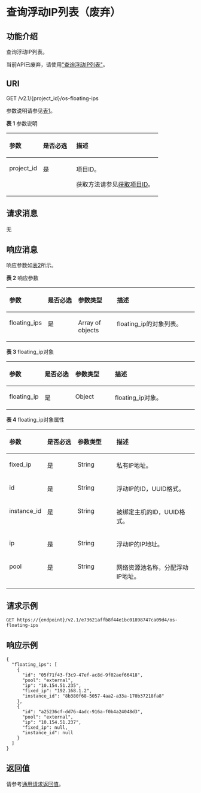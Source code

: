 # 查询浮动IP列表（废弃）<a name="ZH-CN_TOPIC_0065820817"></a>

## 功能介绍<a name="zh-cn_topic_0057972671_section8117"></a>

查询浮动IP列表。

当前API已废弃，请使用["查询浮动IP列表"](https://support.huaweicloud.com/api-eip/eip_openstackapi_0006.html)。

## URI<a name="zh-cn_topic_0057972671_section73053"></a>

GET /v2.1/\{project\_id\}/os-floating-ips

参数说明请参见[表1](#zh-cn_topic_0057972671_table32475667)。

**表 1**  参数说明

<a name="zh-cn_topic_0057972671_table32475667"></a>
<table><thead align="left"><tr id="zh-cn_topic_0057972671_row44937496"><th class="cellrowborder" valign="top" width="22.24%" id="mcps1.2.4.1.1"><p id="p5187119"><a name="p5187119"></a><a name="p5187119"></a>参数</p>
</th>
<th class="cellrowborder" valign="top" width="21.87%" id="mcps1.2.4.1.2"><p id="p17503500"><a name="p17503500"></a><a name="p17503500"></a>是否必选</p>
</th>
<th class="cellrowborder" valign="top" width="55.88999999999999%" id="mcps1.2.4.1.3"><p id="p8497414"><a name="p8497414"></a><a name="p8497414"></a>描述</p>
</th>
</tr>
</thead>
<tbody><tr id="zh-cn_topic_0057972671_row1664874"><td class="cellrowborder" valign="top" width="22.24%" headers="mcps1.2.4.1.1 "><p id="zh-cn_topic_0057972671_p637140"><a name="zh-cn_topic_0057972671_p637140"></a><a name="zh-cn_topic_0057972671_p637140"></a>project_id</p>
</td>
<td class="cellrowborder" valign="top" width="21.87%" headers="mcps1.2.4.1.2 "><p id="zh-cn_topic_0057972671_p51608407"><a name="zh-cn_topic_0057972671_p51608407"></a><a name="zh-cn_topic_0057972671_p51608407"></a>是</p>
</td>
<td class="cellrowborder" valign="top" width="55.88999999999999%" headers="mcps1.2.4.1.3 "><p id="p37593705"><a name="p37593705"></a><a name="p37593705"></a>项目ID。</p>
<p id="p1180512217438"><a name="p1180512217438"></a><a name="p1180512217438"></a>获取方法请参见<a href="获取项目ID.md">获取项目ID</a>。</p>
</td>
</tr>
</tbody>
</table>

## 请求消息<a name="zh-cn_topic_0057972671_section5917317"></a>

无

## 响应消息<a name="zh-cn_topic_0057972671_section53255854"></a>

响应参数如[表2](#zh-cn_topic_0057972671_table49535170)所示。

**表 2**  响应参数

<a name="zh-cn_topic_0057972671_table49535170"></a>
<table><thead align="left"><tr id="zh-cn_topic_0057972671_row22681099"><th class="cellrowborder" valign="top" width="18.408159184081594%" id="mcps1.2.5.1.1"><p id="p84761026162512"><a name="p84761026162512"></a><a name="p84761026162512"></a>参数</p>
</th>
<th class="cellrowborder" valign="top" width="16.61833816618338%" id="mcps1.2.5.1.2"><p id="p4188171582412"><a name="p4188171582412"></a><a name="p4188171582412"></a>是否必选</p>
</th>
<th class="cellrowborder" valign="top" width="20.86791320867913%" id="mcps1.2.5.1.3"><p id="p4476126202510"><a name="p4476126202510"></a><a name="p4476126202510"></a>参数类型</p>
</th>
<th class="cellrowborder" valign="top" width="44.10558944105589%" id="mcps1.2.5.1.4"><p id="p1347632672516"><a name="p1347632672516"></a><a name="p1347632672516"></a>描述</p>
</th>
</tr>
</thead>
<tbody><tr id="zh-cn_topic_0057972671_row18691797"><td class="cellrowborder" valign="top" width="18.408159184081594%" headers="mcps1.2.5.1.1 "><p id="zh-cn_topic_0057972671_p37640571"><a name="zh-cn_topic_0057972671_p37640571"></a><a name="zh-cn_topic_0057972671_p37640571"></a>floating_ips</p>
</td>
<td class="cellrowborder" valign="top" width="16.61833816618338%" headers="mcps1.2.5.1.2 "><p id="p3188111515242"><a name="p3188111515242"></a><a name="p3188111515242"></a>是</p>
</td>
<td class="cellrowborder" valign="top" width="20.86791320867913%" headers="mcps1.2.5.1.3 "><p id="zh-cn_topic_0057972671_p28987447"><a name="zh-cn_topic_0057972671_p28987447"></a><a name="zh-cn_topic_0057972671_p28987447"></a>Array of objects</p>
</td>
<td class="cellrowborder" valign="top" width="44.10558944105589%" headers="mcps1.2.5.1.4 "><p id="zh-cn_topic_0057972671_p119818"><a name="zh-cn_topic_0057972671_p119818"></a><a name="zh-cn_topic_0057972671_p119818"></a>floating_ip的对象列表。</p>
</td>
</tr>
</tbody>
</table>

**表 3**  floating\_ip对象

<a name="zh-cn_topic_0057972671_table9705331"></a>
<table><thead align="left"><tr id="zh-cn_topic_0057972671_row25036876"><th class="cellrowborder" valign="top" width="18.608139186081388%" id="mcps1.2.5.1.1"><p id="p1319062962517"><a name="p1319062962517"></a><a name="p1319062962517"></a>参数</p>
</th>
<th class="cellrowborder" valign="top" width="16.34836516348365%" id="mcps1.2.5.1.2"><p id="p155231117162412"><a name="p155231117162412"></a><a name="p155231117162412"></a>是否必选</p>
</th>
<th class="cellrowborder" valign="top" width="21.017898210178977%" id="mcps1.2.5.1.3"><p id="p141906290254"><a name="p141906290254"></a><a name="p141906290254"></a>参数类型</p>
</th>
<th class="cellrowborder" valign="top" width="44.02559744025597%" id="mcps1.2.5.1.4"><p id="p920632913255"><a name="p920632913255"></a><a name="p920632913255"></a>描述</p>
</th>
</tr>
</thead>
<tbody><tr id="zh-cn_topic_0057972671_row15318330"><td class="cellrowborder" valign="top" width="18.608139186081388%" headers="mcps1.2.5.1.1 "><p id="zh-cn_topic_0057972671_p32825243"><a name="zh-cn_topic_0057972671_p32825243"></a><a name="zh-cn_topic_0057972671_p32825243"></a>floating_ip</p>
</td>
<td class="cellrowborder" valign="top" width="16.34836516348365%" headers="mcps1.2.5.1.2 "><p id="p1452361742413"><a name="p1452361742413"></a><a name="p1452361742413"></a>是</p>
</td>
<td class="cellrowborder" valign="top" width="21.017898210178977%" headers="mcps1.2.5.1.3 "><p id="zh-cn_topic_0057972671_p41599065"><a name="zh-cn_topic_0057972671_p41599065"></a><a name="zh-cn_topic_0057972671_p41599065"></a>Object</p>
</td>
<td class="cellrowborder" valign="top" width="44.02559744025597%" headers="mcps1.2.5.1.4 "><p id="zh-cn_topic_0057972671_p66828554"><a name="zh-cn_topic_0057972671_p66828554"></a><a name="zh-cn_topic_0057972671_p66828554"></a>floating_ip对象。</p>
</td>
</tr>
</tbody>
</table>

**表 4**  floating\_ip对象属性

<a name="zh-cn_topic_0057972671_table44403789"></a>
<table><thead align="left"><tr id="zh-cn_topic_0057972671_row44190002"><th class="cellrowborder" valign="top" width="18.59%" id="mcps1.2.5.1.1"><p id="p59042316256"><a name="p59042316256"></a><a name="p59042316256"></a>参数</p>
</th>
<th class="cellrowborder" valign="top" width="16.43%" id="mcps1.2.5.1.2"><p id="p1734022619251"><a name="p1734022619251"></a><a name="p1734022619251"></a>是否必选</p>
</th>
<th class="cellrowborder" valign="top" width="20.87%" id="mcps1.2.5.1.3"><p id="p12904193113252"><a name="p12904193113252"></a><a name="p12904193113252"></a>参数类型</p>
</th>
<th class="cellrowborder" valign="top" width="44.11%" id="mcps1.2.5.1.4"><p id="p16904123192516"><a name="p16904123192516"></a><a name="p16904123192516"></a>描述</p>
</th>
</tr>
</thead>
<tbody><tr id="zh-cn_topic_0057972671_row43998472"><td class="cellrowborder" valign="top" width="18.59%" headers="mcps1.2.5.1.1 "><p id="zh-cn_topic_0057972671_p7106508"><a name="zh-cn_topic_0057972671_p7106508"></a><a name="zh-cn_topic_0057972671_p7106508"></a>fixed_ip</p>
</td>
<td class="cellrowborder" valign="top" width="16.43%" headers="mcps1.2.5.1.2 "><p id="p2034092611256"><a name="p2034092611256"></a><a name="p2034092611256"></a>是</p>
</td>
<td class="cellrowborder" valign="top" width="20.87%" headers="mcps1.2.5.1.3 "><p id="zh-cn_topic_0057972671_p38756276"><a name="zh-cn_topic_0057972671_p38756276"></a><a name="zh-cn_topic_0057972671_p38756276"></a>String</p>
</td>
<td class="cellrowborder" valign="top" width="44.11%" headers="mcps1.2.5.1.4 "><p id="zh-cn_topic_0057972671_p4445458"><a name="zh-cn_topic_0057972671_p4445458"></a><a name="zh-cn_topic_0057972671_p4445458"></a>私有IP地址。</p>
</td>
</tr>
<tr id="zh-cn_topic_0057972671_row40009126"><td class="cellrowborder" valign="top" width="18.59%" headers="mcps1.2.5.1.1 "><p id="zh-cn_topic_0057972671_p19513753"><a name="zh-cn_topic_0057972671_p19513753"></a><a name="zh-cn_topic_0057972671_p19513753"></a>id</p>
</td>
<td class="cellrowborder" valign="top" width="16.43%" headers="mcps1.2.5.1.2 "><p id="p73401126182514"><a name="p73401126182514"></a><a name="p73401126182514"></a>是</p>
</td>
<td class="cellrowborder" valign="top" width="20.87%" headers="mcps1.2.5.1.3 "><p id="zh-cn_topic_0057972671_p37110132"><a name="zh-cn_topic_0057972671_p37110132"></a><a name="zh-cn_topic_0057972671_p37110132"></a>String</p>
</td>
<td class="cellrowborder" valign="top" width="44.11%" headers="mcps1.2.5.1.4 "><p id="zh-cn_topic_0057972671_p8621060"><a name="zh-cn_topic_0057972671_p8621060"></a><a name="zh-cn_topic_0057972671_p8621060"></a>浮动IP的ID，UUID格式。</p>
</td>
</tr>
<tr id="zh-cn_topic_0057972671_row10480683"><td class="cellrowborder" valign="top" width="18.59%" headers="mcps1.2.5.1.1 "><p id="zh-cn_topic_0057972671_p43629015"><a name="zh-cn_topic_0057972671_p43629015"></a><a name="zh-cn_topic_0057972671_p43629015"></a>instance_id</p>
</td>
<td class="cellrowborder" valign="top" width="16.43%" headers="mcps1.2.5.1.2 "><p id="p7341102662519"><a name="p7341102662519"></a><a name="p7341102662519"></a>是</p>
</td>
<td class="cellrowborder" valign="top" width="20.87%" headers="mcps1.2.5.1.3 "><p id="zh-cn_topic_0057972671_p44289360"><a name="zh-cn_topic_0057972671_p44289360"></a><a name="zh-cn_topic_0057972671_p44289360"></a>String</p>
</td>
<td class="cellrowborder" valign="top" width="44.11%" headers="mcps1.2.5.1.4 "><p id="zh-cn_topic_0057972671_p1113543"><a name="zh-cn_topic_0057972671_p1113543"></a><a name="zh-cn_topic_0057972671_p1113543"></a>被绑定主机的ID，UUID格式。</p>
</td>
</tr>
<tr id="zh-cn_topic_0057972671_row10021890"><td class="cellrowborder" valign="top" width="18.59%" headers="mcps1.2.5.1.1 "><p id="zh-cn_topic_0057972671_p6466753"><a name="zh-cn_topic_0057972671_p6466753"></a><a name="zh-cn_topic_0057972671_p6466753"></a>ip</p>
</td>
<td class="cellrowborder" valign="top" width="16.43%" headers="mcps1.2.5.1.2 "><p id="p1534132622515"><a name="p1534132622515"></a><a name="p1534132622515"></a>是</p>
</td>
<td class="cellrowborder" valign="top" width="20.87%" headers="mcps1.2.5.1.3 "><p id="zh-cn_topic_0057972671_p54045009"><a name="zh-cn_topic_0057972671_p54045009"></a><a name="zh-cn_topic_0057972671_p54045009"></a>String</p>
</td>
<td class="cellrowborder" valign="top" width="44.11%" headers="mcps1.2.5.1.4 "><p id="zh-cn_topic_0057972671_p53180163"><a name="zh-cn_topic_0057972671_p53180163"></a><a name="zh-cn_topic_0057972671_p53180163"></a>浮动IP的IP地址。</p>
</td>
</tr>
<tr id="zh-cn_topic_0057972671_row8859419"><td class="cellrowborder" valign="top" width="18.59%" headers="mcps1.2.5.1.1 "><p id="zh-cn_topic_0057972671_p46524311"><a name="zh-cn_topic_0057972671_p46524311"></a><a name="zh-cn_topic_0057972671_p46524311"></a>pool</p>
</td>
<td class="cellrowborder" valign="top" width="16.43%" headers="mcps1.2.5.1.2 "><p id="p43419267251"><a name="p43419267251"></a><a name="p43419267251"></a>是</p>
</td>
<td class="cellrowborder" valign="top" width="20.87%" headers="mcps1.2.5.1.3 "><p id="zh-cn_topic_0057972671_p10372872"><a name="zh-cn_topic_0057972671_p10372872"></a><a name="zh-cn_topic_0057972671_p10372872"></a>String</p>
</td>
<td class="cellrowborder" valign="top" width="44.11%" headers="mcps1.2.5.1.4 "><p id="zh-cn_topic_0057972671_p8031464"><a name="zh-cn_topic_0057972671_p8031464"></a><a name="zh-cn_topic_0057972671_p8031464"></a>网络资源池名称，分配浮动IP地址。</p>
</td>
</tr>
</tbody>
</table>

## 请求示例<a name="zh-cn_topic_0057972671_section9540645"></a>

```
GET https://{endpoint}/v2.1/e73621affb8f44e1bc01898747ca09d4/os-floating-ips
```

## 响应示例<a name="section716714585484"></a>

```
{
  "floating_ips": [
    {
      "id": "05f71f43-f3c9-47ef-ac8d-9f02aef66418",
      "pool": "external",
      "ip": "10.154.51.235",
      "fixed_ip": "192.168.1.2",
      "instance_id": "8b380f68-5057-4aa2-a33a-170b37218fa8"
    },
    {
      "id": "a25236cf-dd76-4adc-916a-f0b4a24048d3",
      "pool": "external",
      "ip": "10.154.51.237",
      "fixed_ip": null,
      "instance_id": null
    }
  ]
}
```

## 返回值<a name="zh-cn_topic_0057972671_zh-cn_topic_0020212692_section22960139"></a>

请参考[通用请求返回值](通用请求返回值.md)。

